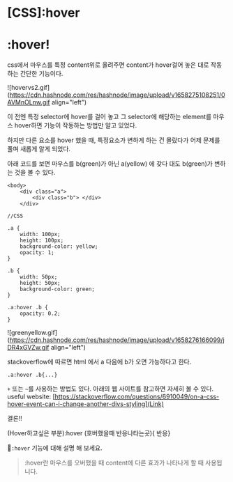 # [CSS]:hover

# :hover! 
css에서 마우스를 특정 content위로 올려주면 content가 hover걸어 놓은 대로 작동하는 간단한 기능이다.

![hovervs2.gif](https://cdn.hashnode.com/res/hashnode/image/upload/v1658275108251/0AVMnOLnw.gif align="left")

이 전엔 특정 selector에 hover를 걸어 놓고 그 selector에 해당하는 element를 마우스 hover하면 기능이 작동하는 방법만 알고 있었다.

하지만 다른 요소를 hover 했을 때, 특정요소가 변하게 하는 건 몰랐다가 어제 문제를 풀며 새롭게 알게 되었다.

아래 코드를 보면 마우스를 b(green)가 아닌 a(yellow) 에 갖다 대도 b(green)가 변하는 것을 볼 수 있다.

```
<body>
    <div class="a">
        <div class="b"> </div>
    </div>

//CSS

.a {
    width: 100px;
    height: 100px;
    background-color: yellow;
    opacity: 1;
}

.b {
    width: 50px;
    height: 50px;
    background-color: green;
}

.a:hover .b {
    opacity: 0.2;
}
``` 

![greenyellow.gif](https://cdn.hashnode.com/res/hashnode/image/upload/v1658276166099/jDR4xGVZw.gif align="left")

stackoverflow에 따르면 html 에서 a 다음에 b가 오면 가능하다고 한다.

```
.a:hover .b{...}
``` 

`+` 또는 `~`를 사용하는 방법도 있다.
아래의 웹 사이트를 참고하면 자세히 볼 수 있다.
useful website: [https://stackoverflow.com/questions/6910049/on-a-css-hover-event-can-i-change-another-divs-styling](Link)

결론!!

(Hover하고싶은 부분):hover (호버했을때 반응나타는곳){
반응}

🔎`:hover` 기능에 대해 설명 해 보세요.
> :hover란 마우스를 오버했을 때 content에 다른 효과가 나타나게 할 때 사용됩니다.